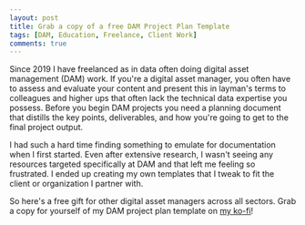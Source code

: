 ```yaml
---
layout: post
title: Grab a copy of a free DAM Project Plan Template
tags: [DAM, Education, Freelance, Client Work]
comments: true
---
```

Since 2019 I have freelanced as in data often doing digital asset management (DAM) work. If you're a digital asset manager, you often have to assess and evaluate your content and present this in layman's terms to colleagues and higher ups that often lack the technical data expertise you possess. Before you begin DAM projects you need a planning document that distills the key points, deliverables, and how you're going to get to the final project output. 

I had such a hard time finding something to emulate for documentation when I first started. Even after extensive research, I wasn't seeing any resources targeted specifically at DAM and that left me feeling so frustrated. I ended up creating my own templates that I tweak to fit the client or organization I partner with. 

So here's a free gift for other digital asset managers across all sectors. Grab a copy for yourself of my DAM project plan template on [my ko-fi](https://ko-fi.com/s/9b7091a637)!

